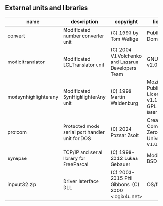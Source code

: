 ## External units and libraries  

|name                |description                                    |copyright                                         |licence                                             |
|--------------------|-----------------------------------------------|--------------------------------------------------|----------------------------------------------------|
|convert             |Modificated number converter unit              |(C) 1993 by Tom Wellige                           |Public Domain                                       |
|modlcltranslator    |Modificated LCLTranslator unit                 |(C) 2004 V.I.Volchenko and Lazarus Developers Team|GNU GPL v2.0 or later                               |
|modsynhighlighterany|Modificated SynHighlighterAny unit             |(C) 1999 Martin Waldenburg                        |Mozilla Public License v1.1 or GNU GPL v2.0 or later|
|protcom             |Protected mode serial port handler unit for DOS|(C) 2024 Pozsar Zsolt                             |Creative Common Zero Universal v1.0.                |
|synapse             |TCP/IP and serial library for FreePascal       |(C) 1999-2012 Lukas Gebauer                       |Modified BSD style                                  |
|inpout32.zip        |Driver Interface DLL                           |(C) 2003-2015 Phil Gibbons, (C) 2000 <logix4u.net>|OS/freeware                                         |
